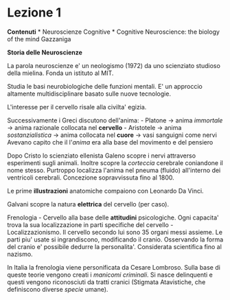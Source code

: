 # Lezione 1


**Contenuti**
    * Neuroscienze Cognitive 
    * Cognitive Neuroscience: the biology of the mind Gazzaniga 
    

**Storia delle Neuroscienze**

La parola neuroscienze e' un neologismo (1972) da uno scienziato studioso
della mielina. Fonda un istituto al MIT. 

Studia le basi neurobiologiche delle funzioni mentali.
E' un approccio altamente multidisciplinare basato sulle nuove tecnologie.

L'interesse per il cervello risale alla civilta' egizia.

Successivamente i Greci discutono dell'anima:
    - Platone -> anima *immortale* -> anima razionale collocata nel **cervello**
    - Aristotele -> anima *sostanzialistica* -> anima collocata nel **cuore**  -> vasi sanguigni come nervi
Avevano capito che il l'*anima* era alla base del movimento e del pensiero

Dopo Cristo lo scienziato ellenista Galeno scopre i nervi attraverso esperimenti sugli animali.
Inoltre scopre la *corteccia* cerebrale coniandone il nome stesso.
Purtroppo localizza l'anima nel pneuma (fluido) all'interno dei ventricoli cerebrali. Concezione sopravvissuta fino al 1800.

Le prime **illustrazioni** anatomiche compaiono con Leonardo Da Vinci.

Galvani scopre la natura **elettrica** del cervello (per caso).

Frenologia - Cervello alla base delle **attitudini** psicologiche.
Ogni capacita' trova la sua localizzazione in parti specifiche del cervello - Localizzazionismo. Il cervello secondo lui sono 35 organi messi assieme.
Le parti piu' usate si ingrandiscono, modificando il cranio.
Osservando la forma del cranio e' possibile dedurre la personalita'.
Considerata scientifica fino al nazismo.

In Italia la frenologia viene personificata da Cesare Lombroso.
Sulla base di queste teorie vengono creati i *manicomi criminali*.
Si nasce delinquenti e questi vengono riconosciuti da tratti cranici (Stigmata Atavistiche, che definiscono diverse *specie* umane).








